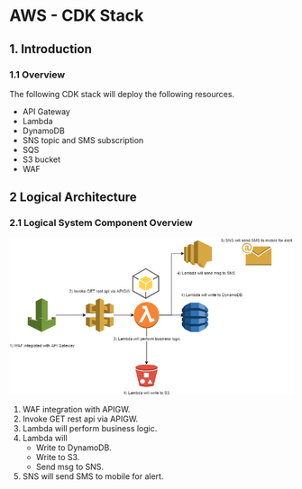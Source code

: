 # AWS - CDK Stack
## 1. Introduction
### 1.1	Overview

The following CDK stack will deploy the following resources.
- API Gateway
- Lambda
- DynamoDB
- SNS topic and SMS subscription
- SQS
- S3 bucket
- WAF


## 2 Logical Architecture
### 2.1	Logical System Component Overview
![Figure 1: Logical Architecture Overview](./.images/workflow.png)
1. WAF integration with APIGW.
2. Invoke GET rest api via APIGW.
3. Lambda will perform business logic.
4. Lambda will
    - Write to DynamoDB.
    - Write to S3.
    - Send msg to SNS.
5. SNS will send SMS to mobile for alert.





